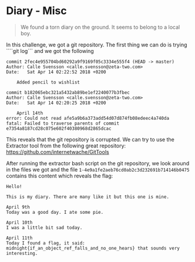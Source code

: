 # Diary - Misc
> We found a torn diary on the ground. It seems to belong to a local boy.

In this challenge, we got a git repository. The first thing we can do is trying ````git log``` and we got the following
```
commit 2fec4e955704bd60292a9f9169f05c3334e555f4 (HEAD -> master)
Author: Calle Svensson <calle.svensson@zeta-two.com>
Date:   Sat Apr 14 02:22:52 2018 +0200

    Added pencil to wishlist

commit b182065ebc321a5432ab89be1ef2240077b3fbec
Author: Calle Svensson <calle.svensson@zeta-two.com>
Date:   Sat Apr 14 02:20:25 2018 +0200

    April 14th
error: Could not read afe5a9b6a373add54d07d874fb08edeec4a740da
fatal: Failed to traverse parents of commit e7354a8187cd28c075e602f40380968d2865dcac
```
This reveals that the git repository is corrupted. We can try to use the Extractor tool from the following great repository: https://github.com/internetwache/GitTools

After running the extractor bash script on the git repository, we look around in the files we got and the file ```1-4e9a1fe2aeb76cd0ab2c3d232691b714146b0475``` contains this content which reveals the flag:
```
Hello!

This is my diary. There are many like it but this one is mine.

April 9th
Today was a good day. I ate some pie.

April 10th
I was a little bit sad today.

April 11th
Today I found a flag, it said: midnight{if_an_object_ref_falls_and_no_one_hears} that sounds very interesting.
```
